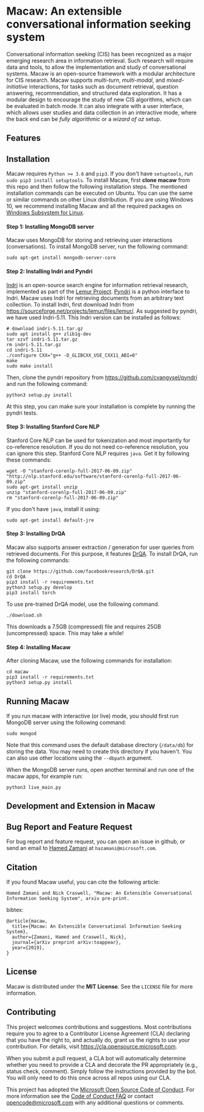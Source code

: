 # Macaw: An extensible conversational information seeking system
Conversational information seeking (CIS) has been recognized as a major emerging research area in information retrieval.
Such research will require data and tools, to allow the implementation and study of conversational systems. Macaw is
an open-source framework with a modular architecture for CIS research. Macaw supports *multi-turn*, *multi-modal*, and 
*mixed-initiative* interactions, for tasks such as document retrieval, question answering, recommendation, and 
structured data exploration. It has a modular design to encourage the study of new CIS algorithms, which can be 
evaluated in batch mode. It can also integrate with a user interface, which allows user studies and data collection in 
an interactive mode, where the back end can be *fully algorithmic* or a *wizard of oz* setup. 


## Features


## Installation
Macaw requires `Python >= 3.6` and `pip3`. If you don't have `setuptools`, run `sudo pip3 install setuptools`. 
To install Macaw, first **clone macaw** from this repo and then follow the following installation steps. The
mentioned installation commands can be executed on Ubuntu. You can use the same or similar commands on other Linux 
distribution. If you are using Windows 10, we recommend installing Macaw and all the required packages on 
[Windows Subsystem for Linux](https://docs.microsoft.com/en-us/windows/wsl/install-win10).

#### Step 1: Installing MongoDB server
Macaw uses MongoDB for storing and retrieving user interactions (conversations). To install MongoDB server, run the
following command:
```
sudo apt-get install mongodb-server-core
```

#### Step 2: Installing Indri and Pyndri
[Indri](http://lemurproject.org/indri.php) is an open-source search engine for information retrieval research, 
implemented as part of the [Lemur Project](http://lemurproject.org/).
[Pyndri](https://github.com/cvangysel/pyndri) is a python interface to Indri. Macaw uses Indri for retrieving documents 
from an arbitrary text collection.
To install Indri, first download Indri from https://sourceforge.net/projects/lemur/files/lemur/. As suggested by pyndri,
we have used Indri-5.11. This Indri version can be installed as follows:
```
# download indri-5.11.tar.gz
sudo apt install g++ zlib1g-dev
tar xzvf indri-5.11.tar.gz
rm indri-5.11.tar.gz
cd indri-5.11
./configure CXX="g++ -D_GLIBCXX_USE_CXX11_ABI=0"
make
sudo make install
```

Then, clone the pyndri repository from https://github.com/cvangysel/pyndri and run the following command:
```
python3 setup.py install
```

At this step, you can make sure your installation is complete by running the pyndri tests.

#### Step 3: Installing Stanford Core NLP
Stanford Core NLP can be used for tokenization and most importantly for co-reference resolution. If you do not need 
co-reference resolution, you can ignore this step. Stanford Core NLP requires `java`. Get it by following these 
commands:
```
wget -O "stanford-corenlp-full-2017-06-09.zip" "http://nlp.stanford.edu/software/stanford-corenlp-full-2017-06-09.zip"
sudo apt-get install unzip
unzip "stanford-corenlp-full-2017-06-09.zip"
rm "stanford-corenlp-full-2017-06-09.zip"
``` 

If you don't have `java`, install it using:
```
sudo apt-get install default-jre
```

#### Step 3: Installing DrQA
Macaw also supports answer extraction / generation for user queries from retrieved documents. For this purpose, it 
features [DrQA](https://github.com/facebookresearch/DrQA). 
To install DrQA, run the following commands:
```
git clone https://github.com/facebookresearch/DrQA.git
cd DrQA
pip3 install -r requirements.txt
python3 setup.py develop
pip3 install torch
```

To use pre-trained DrQA model, use the following command. 
```
./download.sh
```
This downloads a 7.5GB (compressed) file and requires 25GB 
(uncompressed) space. This may take a while!


#### Step 4: Installing Macaw
After cloning Macaw, use the following commands for installation:
```
cd macaw
pip3 install -r requirements.txt
python3 setup.py install
```

## Running Macaw
If you run macaw with interactive (or live) mode, you should first run MongoDB server using the following command:
```
sudo mongod
```
Note that this command uses the default database directory (`/data/db`) for storing the data. You may need to create 
this directory if you haven't. You can also use other locations using the `--dbpath` argument. 

When the MongoDB server runs, open another terminal and run one of the macaw apps, for example run:
```
python3 live_main.py
```

## Development and Extension in Macaw


## Bug Report and Feature Request
For bug report and feature request, you can open an issue in github, or send an email to 
[Hamed Zamani](http://hamedz.ir) at `hazamani@microsoft.com`.

## Citation
If you found Macaw useful, you can cite the following article:
```
Hamed Zamani and Nick Craswell, "Macaw: An Extensible Conversational Information Seeking System", arxiv pre-print.
```

bibtex:
```
@article{macaw,
  title={Macaw: An Extensible Conversational Information Seeking System},
  author={Zamani, Hamed and Craswell, Nick},
  journal={arXiv preprint arXiv:toappear},
  year={2019},
}
```

## License
Macaw is distributed under the **MIT License**. See the `LICENSE` file for more information.


## Contributing

This project welcomes contributions and suggestions.  Most contributions require you to agree to a
Contributor License Agreement (CLA) declaring that you have the right to, and actually do, grant us
the rights to use your contribution. For details, visit https://cla.opensource.microsoft.com.

When you submit a pull request, a CLA bot will automatically determine whether you need to provide
a CLA and decorate the PR appropriately (e.g., status check, comment). Simply follow the instructions
provided by the bot. You will only need to do this once across all repos using our CLA.

This project has adopted the [Microsoft Open Source Code of Conduct](https://opensource.microsoft.com/codeofconduct/).
For more information see the [Code of Conduct FAQ](https://opensource.microsoft.com/codeofconduct/faq/) or
contact [opencode@microsoft.com](mailto:opencode@microsoft.com) with any additional questions or comments.
